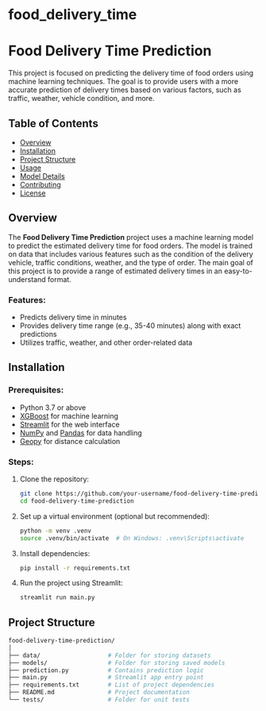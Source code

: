 # food_delivery_time

# Food Delivery Time Prediction

This project is focused on predicting the delivery time of food orders using machine learning techniques. The goal is to provide users with a more accurate prediction of delivery times based on various factors, such as traffic, weather, vehicle condition, and more.

## Table of Contents
- [Overview](#overview)
- [Installation](#installation)
- [Project Structure](#project-structure)
- [Usage](#usage)
- [Model Details](#model-details)
- [Contributing](#contributing)
- [License](#license)

## Overview
The **Food Delivery Time Prediction** project uses a machine learning model to predict the estimated delivery time for food orders. The model is trained on data that includes various features such as the condition of the delivery vehicle, traffic conditions, weather, and the type of order. The main goal of this project is to provide a range of estimated delivery times in an easy-to-understand format.

### Features:
- Predicts delivery time in minutes
- Provides delivery time range (e.g., 35-40 minutes) along with exact predictions
- Utilizes traffic, weather, and other order-related data

## Installation

### Prerequisites:
- Python 3.7 or above
- [XGBoost](https://xgboost.readthedocs.io/en/stable/) for machine learning
- [Streamlit](https://streamlit.io/) for the web interface
- [NumPy](https://numpy.org/) and [Pandas](https://pandas.pydata.org/) for data handling
- [Geopy](https://geopy.readthedocs.io/en/stable/) for distance calculation

### Steps:
1. Clone the repository:
    ```bash
    git clone https://github.com/your-username/food-delivery-time-prediction.git
    cd food-delivery-time-prediction
    ```

2. Set up a virtual environment (optional but recommended):
    ```bash
    python -m venv .venv
    source .venv/bin/activate  # On Windows: .venv\Scripts\activate
    ```

3. Install dependencies:
    ```bash
    pip install -r requirements.txt
    ```

4. Run the project using Streamlit:
    ```bash
    streamlit run main.py
    ```

## Project Structure

```bash
food-delivery-time-prediction/
│
├── data/                   # Folder for storing datasets
├── models/                 # Folder for storing saved models
├── prediction.py           # Contains prediction logic
├── main.py                 # Streamlit app entry point
├── requirements.txt        # List of project dependencies
├── README.md               # Project documentation
└── tests/                  # Folder for unit tests
